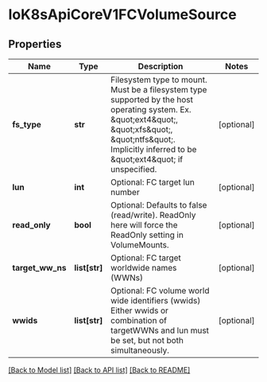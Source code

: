 # IoK8sApiCoreV1FCVolumeSource

## Properties
Name | Type | Description | Notes
------------ | ------------- | ------------- | -------------
**fs_type** | **str** | Filesystem type to mount. Must be a filesystem type supported by the host operating system. Ex. \&quot;ext4\&quot;, \&quot;xfs\&quot;, \&quot;ntfs\&quot;. Implicitly inferred to be \&quot;ext4\&quot; if unspecified. | [optional] 
**lun** | **int** | Optional: FC target lun number | [optional] 
**read_only** | **bool** | Optional: Defaults to false (read/write). ReadOnly here will force the ReadOnly setting in VolumeMounts. | [optional] 
**target_ww_ns** | **list[str]** | Optional: FC target worldwide names (WWNs) | [optional] 
**wwids** | **list[str]** | Optional: FC volume world wide identifiers (wwids) Either wwids or combination of targetWWNs and lun must be set, but not both simultaneously. | [optional] 

[[Back to Model list]](../README.md#documentation-for-models) [[Back to API list]](../README.md#documentation-for-api-endpoints) [[Back to README]](../README.md)


